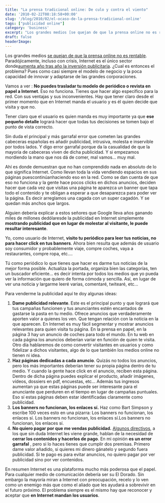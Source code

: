 ```yaml
---
title: "La prensa tradicional online: De culo y contra el viento"
date: '2010-02-22T08:18:58+00:00'
slug: '/blog/2010/02/el-ocaso-de-la-prensa-tradicional-online'
tags: ["publicidad online"]
category: 'business'
excerpt: "Los grandes medios [se quejan de que la prensa online no es rentable]( Paradójicamente, incluso con crisis, Inter..."
draft: false
headerImage:
---
```

Los grandes medios [se quejan de que la prensa online no es rentable](http://www.publico.es/especiales/libre/242891/murdoch/avanza/cobrara/periodicos/online). Paradójicamente, incluso con crisis, Internet es el único sector donde[aumenta año tras año la inversión publicitaria](http://marketingyconsumo.com/tag/prevision-de-la-publicidad-online). ¿Cual es entonces el problema? Pues como casi siempre el modelo de negocio y la poca capacidad de innovar y adaptarse de las grandes corporaciones.

Vamos a ver : **No puedes trasladar tu modelo de periódico o revista en papel a Internet**. Eso no funciona. Tienes que hacer algo específico para la red. Con sus ventajas y sus inconvenientes. Hay que tener claro desde el primer momento que en Internet manda el usuario y es él quien decide que visita y que no.

Tener claro que el usuario es quien manda es muy importante ya que **ese pequeño detalle** logrará hacer que todas tus decisiones se tomen bajo el punto de vista correcto.

Sin duda el principal y más garrafal error que cometen las grandes cabeceras españolas es añadir publicidad, intrusiva, molesta e inservible por todos lados. Y digo error garrafal porque da la casualidad de que la mayoría de cabeceras viven de dicha publicidad. Y si empezamos mordiendo la mano que nos dá de comer, mal vamos... muy mal.

Ahí es donde demuestran que no han comprendido nada en absoluto de lo que significa Internet.  Como llevan toda la vida vendiendo espacios en sus páginas puescontinúanhaciendo eso en la red.  Como se dan cuenta de que eso no funciona y la gente hace pocos clicks en dichos anuncios, deciden hacer que cada vez que visitas una página te aparezca un banner que tapa todo el contenido y te obligan a esperar a que desaparezca para poder ver la página. Es decir arreglamos una cagada con un super cagadón. Y se quedan más anchos que largos.

Alguien debería explicar a estos señores que Google lleva años ganando miles de millones dedólaresde la publicidad en Internet simplemente **mostrando publicidad que en lugar de molestar al visitante, le puede resultar interesante**.

Yo, como usuario de Internet, **visito tu periódico para leer tus noticias, no para hacer click en tus banners**. Ahora bien resulta que además de usuario soy consumidor y probablemente viaje, compre coches, vaya a restaurantes, compre ropa, etc....

Tú como periódico lo que tienes que hacer es darme tus noticias de la mejor forma posible. Actualiza la portada, organiza bien las categorías, ten un buscador eficiente... es decir intenta por todos los medios que yo pueda ver la información que quiero de forma cómoda y sencilla. Así, en lugar de ver una noticia y largarme leeré varias, comentaré, twitearé, etc...

Para venderme la publicidad aquí te doy algunas ideas:

1. **Dame publicidad relevante**.  Este es el principal punto y que logrará que tus campañas funcionen y tus anunciantes estén encantados de gastarse la pasta en tu medio. Ofrece anuncios que verdaderamente aporten valor a quienes los ven. Que tengan relación con la noticia en la que aparecen. En Internet es muy fácil segmentar y mostrar anuncios relevantes para quien visita tu página. En la prensa en papel, en la página 3 hay un anuncio de coches para todo el mundo. En tu web en cada página los anuncios deberían variar en función de quien te visita. Otro día hablaremos de como convertir visitantes en usuarios y como fidelizar a dichos visitantes, algo de lo que también los medios online no tienen ni idea.
2. **Haz páginas dedicadas a cada anuncio**. Quizás no todos los anuncios, pero los más importantes deberían tener su propia página dentro de tu medio. Y cuando la gente hace click en el anuncio, reciben esta página. Dentro de dicha página puedes explicar el producto, añadir imágenes, vídeos, dossiers en pdf, encuestas, etc...  Además tus ingresos aumentan ya que estas páginas puede ser interesante para el anunciante que perduren en el tiempo en lugar de campañas puntuales. Eso sí estas páginas deben estar identificadas claramente como publicidad.
3. **Los banners no funcionan, los enlaces sí.** Haz como Bart Simpson y escribe 100 veces esto en una pizarra: Los banners no funcionan, los enlaces sí. Los banners no funcionan, los enlaces sí.Los banners no funcionan, los enlaces sí.
4. **No quiero pagar por que me vendas publicidad.** [Algunos directivos](http://www.233grados.com/blog/2009/08/murdoch-pago-.html), a los que sin duda Internet les viene grande, hablan de la necesidad de **cerrar los contenidos y hacerlos de pago**.  En mi opinión **es un error garrafal** , pero si lo haces tienes que cumplir dos premisas. Primero dame valor añadido, si quieres mi dinero gánatelo y segundo fuera publicidad. Si te pago es para evitar anuncios, no quiero pagar por ver publicidad sino por ver contenidos.

En resumen Internet es una plataforma mucho más poderosa que el papel. Para cualquier medio de comunicación debería ser su El Dorado. Sin embargo la mayoría miran a Internet con preocupación, recelo y lo ven como un enemigo más que como el aliado que les ayudará a sobrevivir en el futuro próximo. El problema siempre es el mismo hay que reconocer y aceptar que **en Internet mandan los usuarios**.
